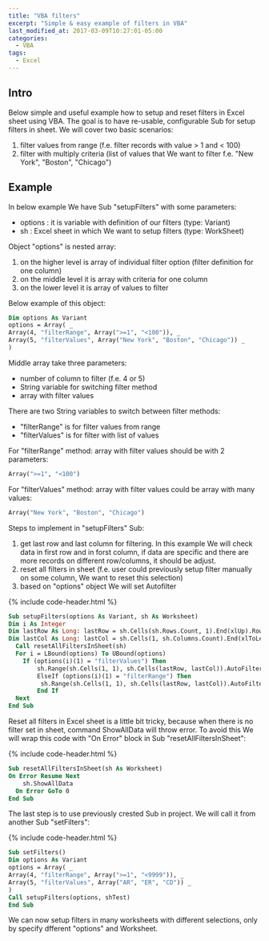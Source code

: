 ```yaml
---
title: "VBA filters"
excerpt: "Simple & easy example of filters in VBA"
last_modified_at: 2017-03-09T10:27:01-05:00
categories:
  - VBA
tags:
  - Excel
---
```


## Intro

Below simple and useful example how to setup and reset filters in Excel sheet using VBA. The goal is to have re-usable, configurable Sub for setup filters in sheet. We will cover two basic scenarios:

1. filter values from range (f.e. filter records with value > 1 and < 100)
2. filter with multiply criteria (list of values that We want to filter f.e. "New York", "Boston", "Chicago")

## Example

In below example We have Sub "setupFilters" with some parameters:

- options : it is variable with definition of our filters (type: Variant)
- sh : Excel sheet in which We want to setup filters (type: WorkSheet)

 Object "options" is nested array:

1. on the higher level is array of individual filter option (filter definition for one column)
2. on the middle level it is array with criteria for one column
3. on the lower level it is array of values to filter

Below example of this object:

```vb
Dim options As Variant
options = Array( _
Array(4, "filterRange", Array(">=1", "<100")), _
Array(5, "filterValues", Array("New York", "Boston", "Chicago")) _
)
```

Middle array take three parameters:

- number of column to filter (f.e. 4 or 5)
- String variable for switching filter method
- array with filter values

There are two String variables to switch between filter methods:

- "filterRange" is for filter values from range
- "filterValues" is for filter with list of values

For "filterRange" method: array with filter values should be with 2 parameters:

```vb
Array(">=1", "<100")
```

For "filterValues" method: array with filter values could be array with many values:

```vb
Array("New York", "Boston", "Chicago")
```

Steps to implement in "setupFilters" Sub:

1. get last row and last column for filtering. In this example We will check data in first row and in forst column, if data are specific and there are more records on different row/columns, it should be adjust.
2. reset all filters in sheet (f.e. user could previously setup filter manually on some column, We want to reset this selection)
3. based on "options" object We will set Autofilter

{% include code-header.html %}

```vb
Sub setupFilters(options As Variant, sh As Worksheet)
Dim i As Integer
Dim lastRow As Long: lastRow = sh.Cells(sh.Rows.Count, 1).End(xlUp).Row
Dim lastCol As Long: lastCol = sh.Cells(1, sh.Columns.Count).End(xlToLeft).Column
  Call resetAllFiltersInSheet(sh)
  For i = LBound(options) To UBound(options)
    If (options(i)(1) = "filterValues") Then
        sh.Range(sh.Cells(1, 1), sh.Cells(lastRow, lastCol)).AutoFilter Field:=options(i)(0), Criteria1:=options(i)(2), Operator:=xlFilterValues
        ElseIf (options(i)(1) = "filterRange") Then
         sh.Range(sh.Cells(1, 1), sh.Cells(lastRow, lastCol)).AutoFilter Field:=options(i)(0), Criteria1:=options(i)(2)(0), Operator:=xlAnd, Criteria2:=options(i)(2)(1)
        End If
  Next
End Sub
```

Reset all filters in Excel sheet is a little bit tricky, because when there is no filter set in sheet, command ShowAllData will throw error. To avoid this We will wrap this code with "On Error" block in Sub "resetAllFiltersInSheet":

{% include code-header.html %}
```vb
Sub resetAllFiltersInSheet(sh As Worksheet)
On Error Resume Next
    sh.ShowAllData
  On Error GoTo 0
End Sub
```

The last step is to use previously crested Sub in project. We will call it from another Sub "setFilters":

{% include code-header.html %}
```vb
Sub setFilters()
Dim options As Variant
options = Array( _
Array(4, "filterRange", Array(">=1", "<9999")), _
Array(5, "filterValues", Array("AR", "ER", "CD")) _
)
Call setupFilters(options, shTest)
End Sub
```

We can now setup filters in many worksheets with different selections, only by specify dfferent "options" and Worksheet.
